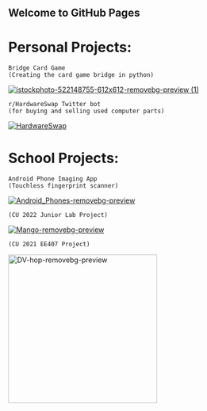 ## Welcome to GitHub Pages

# Personal Projects:

```
Bridge Card Game
(Creating the card game bridge in python)
```
[![istockphoto-522148755-612x612-removebg-preview (1)](https://user-images.githubusercontent.com/59896064/185465482-f4bee8f5-feef-49fb-adce-12acdbe6cb84.png)](https://github.com/antihex/Bridge.py/upload)


```
r/HardwareSwap Twitter bot   
(for buying and selling used computer parts)                           
```
[![HardwareSwap](https://user-images.githubusercontent.com/59896064/185461709-180ec938-4ee6-4ec6-9d6e-facbd40c53bf.png)](https://github.com/antihex/HWS-TwitterBot)


# School Projects:
```
Android Phone Imaging App
(Touchless fingerprint scanner)
```
[![Android_Phones-removebg-preview](https://user-images.githubusercontent.com/59896064/185461715-273f0105-d5bf-4c3a-9e1c-ce09c2eb96e0.png)](https://github.com/antihex/Raw_Camera_App_with_Mask)

```Mango Open Source Project:
(CU 2022 Junior Lab Project)
```

[![Mango-removebg-preview](https://user-images.githubusercontent.com/59896064/185461688-2d034875-d3cb-4f61-b092-30be9a9970f1.png)](https://github.com/antihex/Mango-OpenSource-Sensor-WebApp)

```DV-Hop Simulation
(CU 2021 EE407 Project)
```

[<img width="300" alt="DV-hop-removebg-preview" src="https://user-images.githubusercontent.com/59896064/185461698-66667fd2-f30f-49b2-bf59-7b89ea26eef1.png">](https://github.com/antihex/Wireless-Sensor-Networks-EE407)
